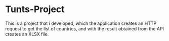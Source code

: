 # Tunts-Project

This is a project that i developed, which the application creates an HTTP request to get the list of countries, and with the result
obtained from the API creates an XLSX file.

